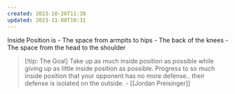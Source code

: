```yaml
---
created: 2023-10-26T11:38
updated: 2023-11-08T10:31
---
```

Inside Position is
	- The space from armpits to hips
	- The back of the knees
	- The space from the head to the shoulder

> [!tip: The Goal]
> Take up as much inside position as possible while giving up as little inside position as possible.  Progress to so much inside position that your opponent has no more defense.. their defense is isolated on the outside.
> \- [[Jordan Preisinger]]

